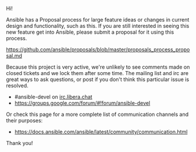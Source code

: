 Hi!

Ansible has a Proposal process for large feature ideas or changes in current design and functionality, such as this.
If you are still interested in seeing this new feature get into Ansible, please submit a proposal for it using this process.

<https://github.com/ansible/proposals/blob/master/proposals_process_proposal.md>

Because this project is very active, we're unlikely to see comments made on closed tickets and we lock them after some time.
The mailing list and irc are great ways to ask questions, or post if you don't think this particular issue is resolved.

* #ansible-devel on [irc.libera.chat](https://libera.chat/)
* <https://groups.google.com/forum/#!forum/ansible-devel>

Or check this page for a more complete list of communication channels and their purposes:

* <https://docs.ansible.com/ansible/latest/community/communication.html>

Thank you!
